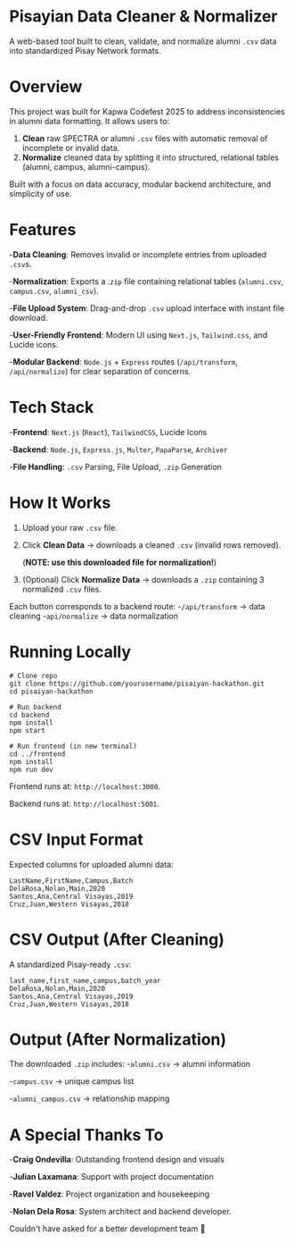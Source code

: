 # Pisayian Data Cleaner & Normalizer
A web-based tool built to clean, validate, and normalize alumni `.csv` data into standardized Pisay Network formats.

# Overview
This project was built for Kapwa Codefest 2025 to address inconsistencies in alumni data formatting. It allows users to:
1. **Clean** raw SPECTRA or alumni `.csv` files with automatic removal of incomplete or invalid data.
2. **Normalize** cleaned data by splitting it into structured, relational tables (alumni, campus, alumni-campus).
   
Built with a focus on data accuracy, modular backend architecture, and simplicity of use.

# Features
-**Data Cleaning**: Removes invalid or incomplete entries from uploaded `.csv`s.

-**Normalization**: Exports a .`zip` file containing relational tables (`alumni.csv`, `campus.csv`, `alumni_csv`).

-**File Upload System**: Drag-and-drop `.csv` upload interface with instant file download.

-**User-Friendly Frontend**: Modern UI using `Next.js`, `Tailwind.css`, and Lucide icons.

-**Modular Backend**: `Node.js` + `Express` routes (`/api/transform`, `/api/normalize`) for clear separation of concerns.

# Tech Stack
-**Frontend**: `Next.js` (`React`), `TailwindCSS`, Lucide Icons

-**Backend**: `Node.js`, `Express.js`, `Multer`, `PapaParse`, `Archiver`

-**File Handling**: `.csv` Parsing, File Upload, `.zip` Generation

# How It Works
1. Upload your raw `.csv` file.
2. Click **Clean Data** -> downloads a cleaned `.csv` (invalid rows removed).
   
   (**NOTE: use this downloaded file for normalization!**)
3. (Optional) Click **Normalize Data** -> downloads a `.zip` containing 3 normalized `.csv` files.

Each button corresponds to a backend route:
-`/api/transform` -> data cleaning
-`api/normalize` -> data normalization

# Running Locally
```
# Clone repo
git clone https://github.com/yourusername/pisaiyan-hackathon.git
cd pisaiyan-hackathon

# Run backend
cd backend
npm install
npm start

# Run frontend (in new terminal)
cd ../frontend
npm install
npm run dev
```
Frontend runs at: `http://localhost:3000`.

Backend runs at: `http://localhost:5001`.

# CSV Input Format #
Expected columns for uploaded alumni data:
```
LastName,FirstName,Campus,Batch
DelaRosa,Nolan,Main,2020
Santos,Ana,Central Visayas,2019
Cruz,Juan,Western Visayas,2018
```

# CSV Output (After Cleaning)
A standardized Pisay-ready `.csv`:
```
last_name,first_name,campus,batch_year
DelaRosa,Nolan,Main,2020
Santos,Ana,Central Visayas,2019
Cruz,Juan,Western Visayas,2018
```

# Output (After Normalization)
The downloaded `.zip` includes:
-`alumni.csv` -> alumni information

-`campus.csv` -> unique campus list

-`alumni_campus.csv` -> relationship mapping

# A Special Thanks To
-**Craig Ondevilla**: Outstanding frontend design and visuals

-**Julian Laxamana**: Support with project documentation

-**Ravel Valdez**: Project organization and housekeeping

-**Nolan Dela Rosa**: System architect and backend developer.

Couldn't have asked for a better development team 💙






